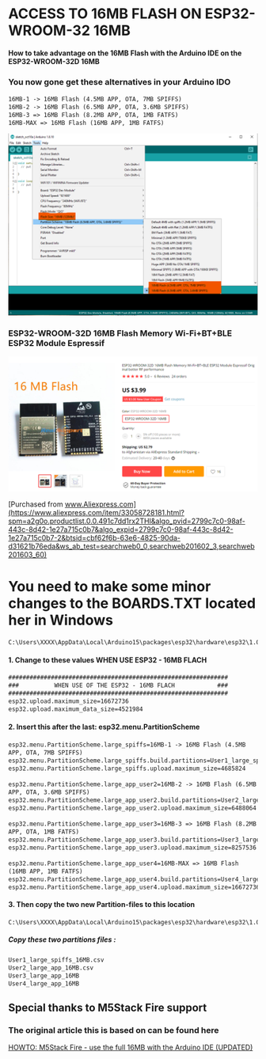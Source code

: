 # ACCESS TO 16MB FLASH ON ESP32-WROOM-32 16MB
#### How to take advantage on the 16MB Flash with the Arduino IDE on the ESP32-WROOM-32D 16MB
### You now gone get these alternatives in your Arduino IDO

    16MB-1 -> 16MB Flash (4.5MB APP, OTA, 7MB SPIFFS)
    16MB-2 -> 16MB Flash (6.5MB APP, OTA, 3.6MB SPIFFS)
    16MB-3 => 16MB Flash (8.2MB APP, OTA, 1MB FATFS)
    16MB-MAX => 16MB Flash (16MB APP, 1MB FATFS)
    

![alt text](https://github.com/Knottis/ESP32-WROOM-32D_16MB/blob/master/Arduino_IDE_16MB.png "Arduino IDE")



### ESP32-WROOM-32D 16MB Flash Memory Wi-Fi+BT+BLE ESP32 Module Espressif

![alt text](https://github.com/Knottis/ESP32-WROOM-32D_16MB/blob/master/ESP32-WROOM-32D-16MB.png "ESP32-WROOM-32D 16MB")

[Purchased from www.Aliexpress.com](https://www.aliexpress.com/item/33058728181.html?spm=a2g0o.productlist.0.0.491c7dd1rx2THI&algo_pvid=2799c7c0-98af-443c-8d42-1e27a715c0b7&algo_expid=2799c7c0-98af-443c-8d42-1e27a715c0b7-2&btsid=cbf62f6b-63e6-4825-90da-d31621b76eda&ws_ab_test=searchweb0_0,searchweb201602_3,searchweb201603_60)




# You need to make some minor changes to the BOARDS.TXT located her in Windows

    C:\Users\XXXX\AppData\Local\Arduino15\packages\esp32\hardware\esp32\1.0.6\boards.txt

#### 1. Change to these values WHEN USE ESP32 - 16MB FLACH

    ##############################################################
    ###          WHEN USE OF THE ESP32 - 16MB FLACH            ###
    ##############################################################
    esp32.upload.maximum_size=16672736
    esp32.upload.maximum_data_size=4521984
    


#### 2. Insert this after the last:   esp32.menu.PartitionScheme

    esp32.menu.PartitionScheme.large_spiffs=16MB-1 -> 16MB Flash (4.5MB APP, OTA, 7MB SPIFFS)
    esp32.menu.PartitionScheme.large_spiffs.build.partitions=User1_large_spiffs_16MB
    esp32.menu.PartitionScheme.large_spiffs.upload.maximum_size=4685824
    
    esp32.menu.PartitionScheme.large_app_user2=16MB-2 -> 16MB Flash (6.5MB APP, OTA, 3.6MB SPIFFS)
    esp32.menu.PartitionScheme.large_app_user2.build.partitions=User2_large_app_16MB
    esp32.menu.PartitionScheme.large_app_user2.upload.maximum_size=6488064
    
    esp32.menu.PartitionScheme.large_app_user3=16MB-3 => 16MB Flash (8.2MB APP, OTA, 1MB FATFS)
    esp32.menu.PartitionScheme.large_app_user3.build.partitions=User3_large_app_16MB
    esp32.menu.PartitionScheme.large_app_user3.upload.maximum_size=8257536
    
    esp32.menu.PartitionScheme.large_app_user4=16MB-MAX => 16MB Flash (16MB APP, 1MB FATFS)
    esp32.menu.PartitionScheme.large_app_user4.build.partitions=User4_large_app_16MB
    esp32.menu.PartitionScheme.large_app_user4.upload.maximum_size=16672736
    

#### 3. Then copy the two new Partition-files to this location

    C:\Users\XXXX\AppData\Local\Arduino15\packages\esp32\hardware\esp32\1.0.6\tools\partitions
   
#####  Copy these two partitions files :
 
    User1_large_spiffs_16MB.csv
    User2_large_app_16MB.csv
    User3_large_app_16MB
    User4_large_app_16MB


## Special thanks to M5Stack Fire support 
### The original article this is based on can be found here
[HOWTO: M5Stack Fire - use the full 16MB with the Arduino IDE (UPDATED)](http://forum.m5stack.com/topic/364/howto-m5stack-fire-use-the-full-16mb-with-the-arduino-ide-updated)
